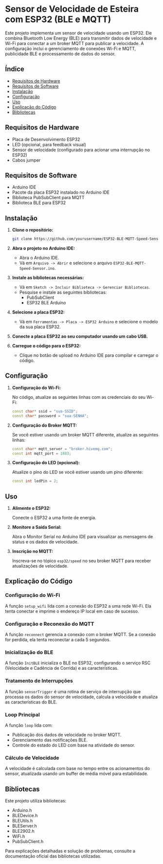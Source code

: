 # Sensor de Velocidade de Esteira com ESP32 (BLE e MQTT)

Este projeto implementa um sensor de velocidade usando um ESP32. Ele combina Bluetooth Low Energy (BLE) para transmitir dados de velocidade e Wi-Fi para conectar a um broker MQTT para publicar a velocidade. A configuração inclui o gerenciamento de conexões Wi-Fi e MQTT, publicidade BLE e processamento de dados do sensor.

## Índice

- [Requisitos de Hardware](#requisitos-de-hardware)
- [Requisitos de Software](#requisitos-de-software)
- [Instalação](#instalação)
- [Configuração](#configuração)
- [Uso](#uso)
- [Explicação do Código](#explicação-do-código)
- [Blibliotecas](#Bibliotecas)

## Requisitos de Hardware

- Placa de Desenvolvimento ESP32
- LED (opcional, para feedback visual)
- Sensor de velocidade (configurado para acionar uma interrupção no ESP32)
- Cabos jumper

## Requisitos de Software

- Arduino IDE
- Pacote da placa ESP32 instalado no Arduino IDE
- Biblioteca PubSubClient para MQTT
- Biblioteca BLE para ESP32

## Instalação

1. **Clone o repositório:**

    ```sh
    git clone https://github.com/yourusername/ESP32-BLE-MQTT-Speed-Sensor.git
    ```

2. **Abra o projeto no Arduino IDE:**

    - Abra o Arduino IDE.
    - Vá em `Arquivo -> Abrir` e selecione o arquivo `ESP32-BLE-MQTT-Speed-Sensor.ino`.

3. **Instale as bibliotecas necessárias:**

    - Vá em `Sketch -> Incluir Biblioteca -> Gerenciar Bibliotecas`.
    - Pesquise e instale as seguintes bibliotecas:
      - PubSubClient
      - ESP32 BLE Arduino

4. **Selecione a placa ESP32:**

    - Vá em `Ferramentas -> Placa -> ESP32 Arduino` e selecione o modelo da sua placa ESP32.

5. **Conecte a placa ESP32 ao seu computador usando um cabo USB.**

6. **Carregue o código para o ESP32:**

    - Clique no botão de upload no Arduino IDE para compilar e carregar o código.

## Configuração

1. **Configuração do Wi-Fi:**

    No código, atualize as seguintes linhas com as credenciais do seu Wi-Fi:

    ```cpp
    const char* ssid = "sua-SSID";
    const char* password = "sua-SENHA";
    ```

2. **Configuração do Broker MQTT:**

    Se você estiver usando um broker MQTT diferente, atualize as seguintes linhas:

    ```cpp
    const char* mqtt_server = "broker.hivemq.com";
    const int mqtt_port = 1883;
    ```

3. **Configuração do LED (opcional):**

    Atualize o pino do LED se você estiver usando um pino diferente:

    ```cpp
    const int ledPin = 2;
    ```

## Uso

1. **Alimente o ESP32:**

    Conecte o ESP32 a uma fonte de energia.

2. **Monitore a Saída Serial:**

    Abra o Monitor Serial no Arduino IDE para visualizar as mensagens de status e os dados de velocidade.

3. **Inscrição no MQTT:**

    Inscreva-se no tópico `esp32/speed` no seu broker MQTT para receber atualizações de velocidade.

## Explicação do Código

### Configuração do Wi-Fi

A função `setup_wifi` lida com a conexão do ESP32 a uma rede Wi-Fi. Ela tenta conectar e imprime o endereço IP local em caso de sucesso.

### Configuração e Reconexão do MQTT

A função `reconnect` gerencia a conexão com o broker MQTT. Se a conexão for perdida, ela tenta reconectar a cada 5 segundos.

### Inicialização do BLE

A função `InitBLE` inicializa o BLE no ESP32, configurando o serviço RSC (Velocidade e Cadência de Corrida) e as características.

### Tratamento de Interrupções

A função `sensorTrigger` é uma rotina de serviço de interrupção que processa os dados do sensor de velocidade, calcula a velocidade e atualiza as características do BLE.

### Loop Principal

A função `loop` lida com:

- Publicação dos dados de velocidade no broker MQTT.
- Gerenciamento das notificações BLE.
- Controle do estado do LED com base na atividade do sensor.

### Cálculo de Velocidade

A velocidade é calculada com base no tempo entre os acionamentos do sensor, atualizada usando um buffer de média móvel para estabilidade.

## Bibliotecas

Este projeto utiliza bibliotecas:

- Arduino.h
- BLEDevice.h
- BLEUtils.h
- BLEServer.h
- BLE2902.h
- WiFi.h
- PubSubClient.h

Para explicações detalhadas e solução de problemas, consulte a documentação oficial das bibliotecas utilizadas.


